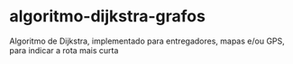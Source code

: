 # algoritmo-dijkstra-grafos
Algoritmo de Dijkstra, implementado para entregadores, mapas e/ou GPS, para indicar a rota mais curta
